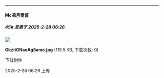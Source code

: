 ﻿
*****

####  Mc凉月奏酱  
##### 45#       发表于 2025-2-28 06:26

<img src="https://img.saraba1st.com/forum/202502/28/062602ntkto4sld66sl4hr.jpg" referrerpolicy="no-referrer">

<strong>GkzitGNaoAg5amo.jpg</strong> (119.5 KB, 下载次数: 0)

下载附件

2025-2-28 06:26 上传

